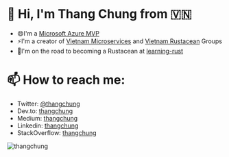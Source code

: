# 👋  Hi, I'm Thang Chung from :vietnam:

<p align="center"></p>

<!--
**thangchung/thangchung** is a ✨ _special_ ✨ repository because its `README.md` (this file) appears on your GitHub profile.

Here are some ideas to get you started:

- 🔭 I’m currently working on ...
- 🌱 I’m currently learning ...
- 👯 I’m looking to collaborate on ...
- 🤔 I’m looking for help with ...
- 💬 Ask me about ...
- 📫 How to reach me: ...
- 😄 Pronouns: ...
- ⚡ Fun fact: ...
-->

- 😄I'm a [Microsoft Azure MVP](https://mvp.microsoft.com/en-us/PublicProfile/5003604?fullName=Thang%20Chung)
- ⚡I'm a creator of [Vietnam Microservices](https://www.facebook.com/groups/645391349250568) and [Vietnam Rustacean](https://www.facebook.com/groups/434476537616923) Groups
- 🌱I'm on the road to becoming a Rustacean at [learning-rust](learning-rust.md)

# 📫 How to reach me:

- Twitter: [@thangchung](https://twitter.com/thangchung)
- Dev.to: [thangchung](https://dev.to/thangchung)
- Medium: [thangchung](https://medium.com/@thangchung)
- Linkedin: [thangchung](https://www.linkedin.com/in/thang-chung-2b475614)
- StackOverflow: [thangchung](https://stackoverflow.com/users/525811/thangchung)

<p align="left">
  <!--<img src="https://github-readme-stats.vercel.app/api/top-langs/?username=thangchung&layout=compact" alt="thangchung" />&nbsp;-->
  <img src="https://github-readme-stats.vercel.app/api?username=thangchung&show_icons=true&count_private=true&theme=algolia" alt="thangchung" />
</p>



<!--
<a href="https://www.buymeacoffee.com/thangchung" target="_blank"><img src="https://cdn.buymeacoffee.com/buttons/lato-green.png" alt="Buy Me A Beer" style="height: 51px !important;width: 217px !important;" ></a>
-->
